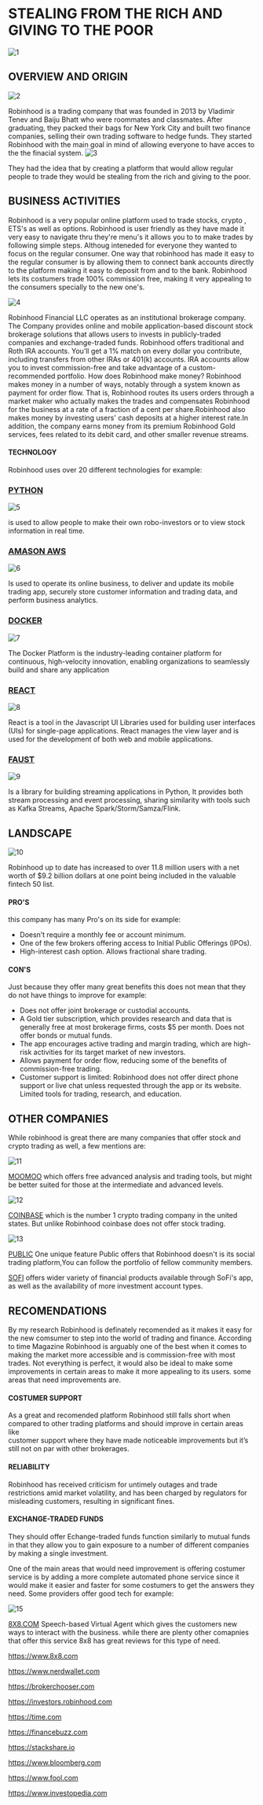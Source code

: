 # STEALING FROM THE RICH AND GIVING TO THE POOR 
![1](https://github.com/DONJMP/homework1/assets/141264743/83160840-c989-4aac-89bb-1a26e16505b3)

## OVERVIEW AND ORIGIN
![2](https://github.com/DONJMP/homework1/assets/141264743/04923fd5-d443-4cff-9562-28da47c53a21)

Robinhood is a trading company that was founded in 2013 by Vladimir Tenev and Baiju Bhatt who were roommates and classmates. After graduating, they packed their bags for New York City and built two finance companies, selling their own trading software to hedge funds. They started Robinhood with the main goal in mind of allowing everyone to have acces to the the finacial system. 
![3](https://github.com/DONJMP/homework1/assets/141264743/78403b6f-e809-4338-9075-c8f0a39c1042)

They had the idea that by creating a platform that would allow regular people to trade they would be stealing from the rich and giving to the poor.
## BUSINESS ACTIVITIES
Robinhood is a very popular online platform used to trade stocks, crypto , ETS's as well as options. Robinhood is user friendly as they have made it very easy to navigate thru they're menu's it allows you to to make trades by following simple steps. Althoug inteneded for everyone they wanted to focus on the regular consumer. One way that robinhood has made it easy to the regular consumer is by allowing them to connect bank accounts directly to the platform making it easy to deposit from and to the bank. Robinhood lets its costumers trade 100% commission free, making it very appealing to the consumers specially to the new one's.

![4](https://github.com/DONJMP/homework1/assets/141264743/bb422096-da5d-4a51-bdd1-e8e0cadf61e0)

Robinhood Financial LLC operates as an institutional brokerage company. The Company provides online and mobile application-based discount stock brokerage solutions that allows users to invests in publicly-traded companies and exchange-traded funds.
Robinhood offers traditional and Roth IRA accounts. You’ll get a 1% match on every dollar you contribute, including transfers from other IRAs or 401(k) accounts.
IRA accounts allow you to invest commission-free and take advantage of a custom-recommended portfolio.
How does Robinhood make money? Robinhood makes money in a number of ways, notably through a system known as payment for order flow. That is, Robinhood routes its users orders through a market maker who actually makes the trades and compensates Robinhood for the business at a rate of a fraction of a cent per share.Robinhood also makes money by investing users' cash deposits at a higher interest rate.In addition, the company earns money from its premium Robinhood Gold services, fees related to its debit card, and other smaller revenue streams.

#### TECHNOLOGY
Robinhood uses over 20 different technologies for example:
### [PYTHON](https://www.python.org/)
![5](https://github.com/DONJMP/homework1/assets/141264743/4415c836-b028-41fb-8efd-d8d542a5ec61)

is used to allow people to make their own robo-investors or to view stock information in real time.
### [AMASON AWS](https://aws.amazon.com/free/?trk=fce796e8-4ceb-48e0-9767-89f7873fac3d&sc_channel=ps&ef_id=Cj0KCQjwuZGnBhD1ARIsACxbAVjhrtqqYutaHeJ14Xt8laAg8-y8baQQCGH3psEraqgrMlAVK9u1JyEaAv3JEALw_wcB:G:s&s_kwcid=AL!4422!3!432339156147!e!!g!!amazon%20aws!1644045032!68366401812&all-free-tier.sort-by=item.additionalFields.SortRank&all-free-tier.sort-order=asc&awsf.Free%20Tier%20Types=*all&awsf.Free%20Tier%20Categories=*all)
   
![6](https://github.com/DONJMP/homework1/assets/141264743/1f08f4c0-8739-4424-b3c7-92bcdce647cf)

Is used to operate its online business, to deliver and update its mobile trading app, securely store customer information and trading data, and perform business analytics.
### [DOCKER](https://www.docker.com/)  

![7](https://github.com/DONJMP/homework1/assets/141264743/36a19d2e-fb6d-4ab3-844f-e98260fb8671)


The Docker Platform is the industry-leading container platform for continuous, high-velocity innovation, enabling organizations to seamlessly build and share any application
### [REACT](https://react.dev/)

![8](https://github.com/DONJMP/homework1/assets/141264743/99165211-8a6c-436e-9ed0-130b1feeb3be)

React is a tool in the Javascript UI Libraries used for building user interfaces (UIs) for single-page applications. React manages the view layer and is used for the 
          development of both web and mobile applications.
### [FAUST](https://faust.readthedocs.io/en/latest/#)

![9](https://github.com/DONJMP/homework1/assets/141264743/abb90743-9f1b-40be-9617-63f43addb0b1)
 
 Is a library for building streaming applications in Python, It provides both stream processing and event processing, sharing similarity with tools such as Kafka Streams, 
          Apache Spark/Storm/Samza/Flink.


## LANDSCAPE

![10](https://github.com/DONJMP/homework1/assets/141264743/3bb8bda7-5336-4d3d-8b60-88636ea8f458)

Robinhood up to date has increased to over 11.8 million users with a net worth of $9.2 billion dollars at one point being included in the valuable fintech 50 list.
#### PRO'S
this company has many Pro's on its side for example:
  * Doesn’t require a monthly fee or account minimum.
  * One of the few brokers offering access to Initial Public Offerings (IPOs).
  * High-interest cash option.
   Allows fractional share trading.
#### CON'S
Just because they offer many great benefits this does not mean that they do not have things to improve for example:
 *  Does not offer joint brokerage or custodial accounts.
 *  A Gold tier subscription, which provides research and data that is generally free at most brokerage firms, costs $5 per month.
   Does not offer bonds or mutual funds.
  * The app encourages active trading and margin trading, which are high-risk activities for its target market of new investors.
  * Allows payment for order flow, reducing some of the benefits of commission-free trading.
  * Customer support is limited: Robinhood does not offer direct phone support or live chat unless requested through the app or its website.
   Limited tools for trading, research, and education.

## OTHER COMPANIES

While robinhood is great there are many companies that offer stock and crypto trading as well, a few mentions are:

![11](https://github.com/DONJMP/homework1/assets/141264743/419eda82-c272-446a-a33e-c0e2cb7b937a)

[MOOMOO](https://www.moomoo.com/us) which offers free advanced analysis and trading tools, but might be better suited for those at the intermediate and advanced levels.

![12](https://github.com/DONJMP/homework1/assets/141264743/379775d9-7d42-412b-9eb1-c339bab34e71)

[COINBASE](https://www.coinbase.com/) which is the number 1 crypto trading company in the united states. But unlike Robinhood coinbase does not offer stock trading.

![13](https://github.com/DONJMP/homework1/assets/141264743/b147e65e-a54b-4a4d-b854-5ff1fbffb57f)

[PUBLIC](https://public.com/) One unique feature Public offers that Robinhood doesn't is its social trading platform,You can follow the portfolio of fellow community members.


[SOFI](https://www.sofi.com/) offers wider variety of financial products available through SoFi's app, as well as the availability of more investment account types.

## RECOMENDATIONS
By my research Robinhood is definately recomended as it makes it easy for the new comsumer to step into the world of trading and finance.
According to time Magazine Robinhood is arguably one of the best when it comes to making the market more accessible and is commission-free with most trades.
Not everything is perfect, it would also be ideal to make some improvements in certain areas to make it more appealing to its users. some areas that need improvements are. 
#### COSTUMER SUPPORT
  As a great and recomended platform Robinhood still falls short when compared to other trading platforms and should improve in certain areas like  
   customer support where they have made noticeable improvements but it’s still not on par with other brokerages.
#### RELIABILITY 
  Robinhood has received criticism for untimely outages and trade restrictions amid market volatility, and has been charged by regulators for misleading 
   customers, resulting in significant fines.
#### EXCHANGE-TRADED FUNDS
   They should offer Echange-traded funds function similarly to mutual funds in that they allow you to gain exposure to a number of different companies by making a single investment. 


One of the main areas that would need improvement is offering costumer service is by adding a more complete automated phone service since it would make it 
easier and faster for some costumers to get the answers they need. Some providers offer good tech for example:

![15](https://github.com/DONJMP/homework1/assets/141264743/d40491f4-e7a7-42e4-b547-40cd4ad95035)
  
[8X8.COM](https://www.8x8.com/) Speech-based Virtual Agent which gives the customers new ways to interact with the business. while there are plenty other comapnies that offer this service 8x8 has great reviews for this type of need.


https://www.8x8.com

<NERD>https://www.nerdwallet.com

<BROKER>https://brokerchooser.com

<BROKER>https://investors.robinhood.com

<TIME>https://time.com

<FINANCE>https://financebuzz.com

<stack>https://stackshare.io

<bloomberg>https://www.bloomberg.com

<fool>https://www.fool.com

<invest>https://www.investopedia.com


